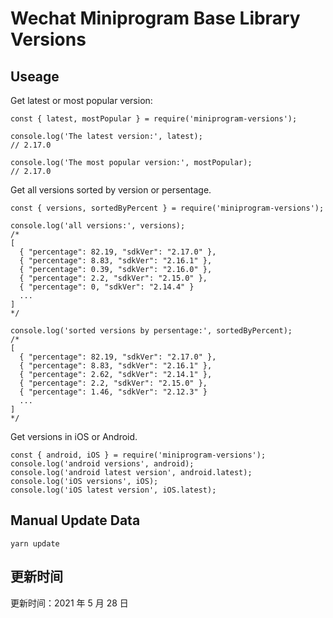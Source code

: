 
# Wechat Miniprogram Base Library Versions

## Useage

Get latest or most popular version:

```;
const { latest, mostPopular } = require('miniprogram-versions');

console.log('The latest version:', latest);
// 2.17.0

console.log('The most popular version:', mostPopular);
// 2.17.0

```

Get all versions sorted by version or persentage.

```
const { versions, sortedByPercent } = require('miniprogram-versions');

console.log('all versions:', versions);
/*
[
  { "percentage": 82.19, "sdkVer": "2.17.0" },
  { "percentage": 8.83, "sdkVer": "2.16.1" },
  { "percentage": 0.39, "sdkVer": "2.16.0" },
  { "percentage": 2.2, "sdkVer": "2.15.0" },
  { "percentage": 0, "sdkVer": "2.14.4" }
  ...
]
*/

console.log('sorted versions by persentage:', sortedByPercent);
/*
[
  { "percentage": 82.19, "sdkVer": "2.17.0" },
  { "percentage": 8.83, "sdkVer": "2.16.1" },
  { "percentage": 2.62, "sdkVer": "2.14.1" },
  { "percentage": 2.2, "sdkVer": "2.15.0" },
  { "percentage": 1.46, "sdkVer": "2.12.3" }
  ...
]
*/
```

Get versions in iOS or Android.

```
const { android, iOS } = require('miniprogram-versions');
console.log('android versions', android);
console.log('android latest version', android.latest);
console.log('iOS versions', iOS);
console.log('iOS latest version', iOS.latest);
```

## Manual Update Data

```
yarn update
```

## 更新时间

更新时间：2021 年 5 月 28 日
